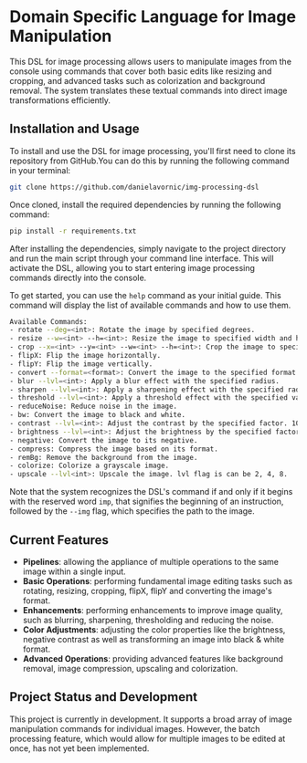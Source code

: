 # Domain Specific Language for Image Manipulation

This DSL for image processing allows users to manipulate images from the console using commands that cover both basic edits like resizing and cropping, and advanced tasks such as colorization and background removal. The system translates these textual commands into direct image transformations efficiently.

## Installation and Usage

To install and use the DSL for image processing, you'll first need to clone its repository from GitHub.You can do this by running the following command in your terminal:

```bash
git clone https://github.com/danielavornic/img-processing-dsl
```

Once cloned, install the required dependencies by running the following command:

```bash
pip install -r requirements.txt
``` 

After installing the dependencies, simply navigate to the project directory and run the main script through your command line interface. This will activate the DSL, allowing you to start entering image processing commands directly into the console.

To get started, you can use the `help` command as your initial guide. This command will display the list of available commands and how to use them. 

```bash
Available Commands:
- rotate --deg=<int>: Rotate the image by specified degrees.
- resize --w=<int> --h=<int>: Resize the image to specified width and height in pixels.
- crop --x=<int> --y=<int> --w=<int> --h=<int>: Crop the image to specified dimensions in pixels.
- flipX: Flip the image horizontally.
- flipY: Flip the image vertically.
- convert --format=<format>: Convert the image to the specified format (png, jpg, jpeg, webp, tiff).
- blur --lvl=<int>: Apply a blur effect with the specified radius.
- sharpen --lvl=<int>: Apply a sharpening effect with the specified radius.
- threshold --lvl=<int>: Apply a threshold effect with the specified value.
- reduceNoise: Reduce noise in the image.
- bw: Convert the image to black and white.
- contrast --lvl=<int>: Adjust the contrast by the specified factor. 100 is default.
- brightness --lvl=<int>: Adjust the brightness by the specified factor. 100 is default.
- negative: Convert the image to its negative.
- compress: Compress the image based on its format.
- remBg: Remove the background from the image.
- colorize: Colorize a grayscale image.
- upscale --lvl<int>: Upscale the image. lvl flag is can be 2, 4, 8.
```
Note that the system recognizes the DSL's command if and only if it begins with the reserved word `imp`, that signifies the beginning of an instruction, followed by the `--img` flag, which specifies the path to the image. 

## Current Features
- **Pipelines**: allowing the appliance of multiple operations to the same image within a single input.
- **Basic Operations**: performing fundamental image editing tasks such as rotating, resizing, cropping, flipX, flipY and converting the image's format.
- **Enhancements**: performing enhancements to improve image quality, such as blurring, sharpening, thresholding and reducing the noise.
- **Color Adjustments**: adjusting the color properties like the brightness, negative contrast as well as transforming an image into black & white format.
- **Advanced Operations**: providing advanced features like background removal, image compression, upscaling and colorization.

  
## Project Status and Development
This project is currently in development. It supports a broad array of image manipulation commands for individual images. However, the batch processing feature, which would allow for multiple images to be edited at once, has not yet been implemented.
